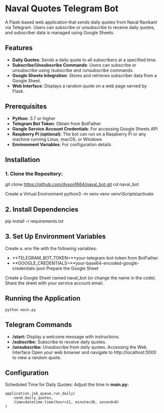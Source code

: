 # Naval Quotes Telegram Bot

A Flask-based web application that sends daily quotes from Naval Ravikant via Telegram. Users can subscribe or unsubscribe to receive daily quotes, and subscriber data is managed using Google Sheets.

## Features
* **Daily Quotes**: Sends a daily quote to all subscribers at a specified time.
* **Subscribe/Unsubscribe Commands**: Users can subscribe or unsubscribe using /subscribe and /unsubscribe commands.
* **Google Sheets Integration**: Stores and retrieves subscriber data from a Google Sheet.
* **Web Interface**: Displays a random quote on a web page served by Flask.
  
## Prerequisites

* **Python**: 3.7 or higher
* **Telegram Bot Token**: Obtain from BotFather
* **Google Service Account Credentials**: For accessing Google Sheets API
* **Raspberry Pi (optional)**: The bot can run on a Raspberry Pi or any machine running Linux, macOS, or Windows
* **Environment Variables**: For configuration details

## Installation

### 1. Clone the Repository:

git clone https://github.com/dyson1664/naval_bot.git
cd naval_bot

Create a Virtual Environment
python3 -m venv venv
venv\Scripts\activate

## 2. Install Dependencies

pip install -r requirements.txt

## 3. Set Up Environment Variables

Create a .env file with the following variables:

* **TELEGRAM_BOT_TOKEN=**your-telegram-bot-token from BotFather.
* **GOOGLE_CREDENTIALS=**your-base64-encoded-google-credentials-json
Prepare the Google Sheet

Create a Google Sheet named naval_bot (or change the name in the code).
Share the sheet with your service account email.

## Running the Application
```python main.py```


## Telegram Commands
* **/start:** Display a welcome message with instructions.
* **/subscribe:** Subscribe to receive daily quotes.
* **/unsubscribe:** Unsubscribe from daily quotes.
Accessing the Web Interface
Open your web browser and navigate to http://localhost:5000 to view a random quote.

## Configuration
Scheduled Time for Daily Quotes: Adjust the time in  **main.py:**
```
application.job_queue.run_daily(
    send_daily_quotes,
    time=datetime.time(hour=11, minute=30, second=0)
)
